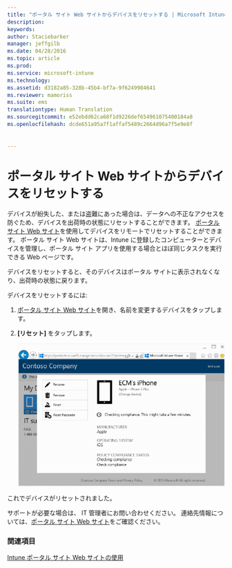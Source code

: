 ```yaml
---
title: "ポータル サイト Web サイトからデバイスをリセットする | Microsoft Intune"
description: 
keywords: 
author: Staciebarker
manager: jeffgilb
ms.date: 04/28/2016
ms.topic: article
ms.prod: 
ms.service: microsoft-intune
ms.technology: 
ms.assetid: d3182a85-328b-45b4-bf7a-9f6249984641
ms.reviewer: mamoriss
ms.suite: ems
translationtype: Human Translation
ms.sourcegitcommit: e52ebdd62ca68f1d9226def654961075400184a8
ms.openlocfilehash: dcde651a95a7f1affaf5489c2664d96a7f5e9e8f


---
```



# ポータル サイト Web サイトからデバイスをリセットする

デバイスが紛失した、または盗難にあった場合は、データへの不正なアクセスを防ぐため、デバイスを出荷時の状態にリセットすることができます。 [ポータル サイト Web サイト](http://portal.manage.microsoft.com)を使用してデバイスをリモートでリセットすることができます。 ポータル サイト Web サイトは、Intune に登録したコンピューターとデバイスを管理し、ポータル サイト アプリを使用する場合とほぼ同じタスクを実行できる Web ページです。

デバイスをリセットすると、そのデバイスはポータル サイトに表示されなくなり、出荷時の状態に戻ります。 

デバイスをリセットするには:

1.  [ポータル サイト Web サイト](http://portal.manage.microsoft.com)を開き、名前を変更するデバイスをタップします。

2.  **[リセット]** をタップします。

    ![reset-device](./media//iwp-1-tap-reset-passcode.png)

これでデバイスがリセットされました。

サポートが必要な場合は、 IT 管理者にお問い合わせください。 連絡先情報については、[ポータル サイト Web サイト](http://portal.manage.microsoft.com)をご確認ください。

### 関連項目
[Intune ポータル サイト Web サイトの使用](using-the-intune-company-portal-website.md)



<!--HONumber=Jun16_HO4-->


